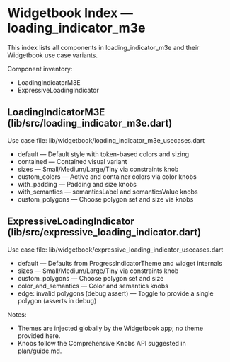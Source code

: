 # Widgetbook Index — loading_indicator_m3e

This index lists all components in loading_indicator_m3e and their Widgetbook use case variants.

Component inventory:
- LoadingIndicatorM3E
- ExpressiveLoadingIndicator

## LoadingIndicatorM3E (lib/src/loading_indicator_m3e.dart)
Use case file: lib/widgetbook/loading_indicator_m3e_usecases.dart
- default — Default style with token-based colors and sizing
- contained — Contained visual variant
- sizes — Small/Medium/Large/Tiny via constraints knob
- custom_colors — Active and container colors via color knobs
- with_padding — Padding and size knobs
- with_semantics — semanticsLabel and semanticsValue knobs
- custom_polygons — Choose polygon set and size via knobs

## ExpressiveLoadingIndicator (lib/src/expressive_loading_indicator.dart)
Use case file: lib/widgetbook/expressive_loading_indicator_usecases.dart
- default — Defaults from ProgressIndicatorTheme and widget internals
- sizes — Small/Medium/Large/Tiny via constraints knob
- custom_polygons — Choose polygon set and size
- color_and_semantics — Color and semantics knobs
- edge: invalid polygons (debug assert) — Toggle to provide a single polygon (asserts in debug)

Notes:
- Themes are injected globally by the Widgetbook app; no theme provided here.
- Knobs follow the Comprehensive Knobs API suggested in plan/guide.md.
